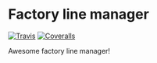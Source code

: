 # Factory line manager
[![Travis][build-badge]][build]
[![Coveralls][coveralls-badge]][coveralls]

Awesome factory line manager!

[build-badge]: https://img.shields.io/travis/fzkirablackwhy/test-app/master.png?style=flat-square
[build]: https://travis-ci.org/fzkirablackwhy/test-app

[coveralls-badge]: https://img.shields.io/coveralls/fzkirablackwhy/test-app/master.png?style=flat-square
[coveralls]: https://coveralls.io/github/fzkirablackwhy/test-app